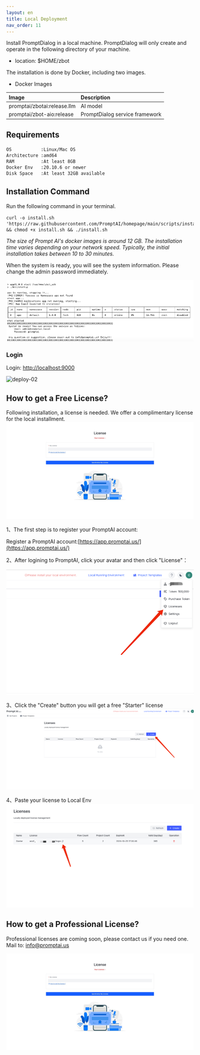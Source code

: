 ```yaml
---
layout: en
title: Local Deployment
nav_order: 11
---
```

Install PromptDialog in a local machine.  PromptDialog will only create and operate in the following directory of your machine.
- location: $HOME/zbot

The installation is done by Docker, including two images.

- Docker Images

|  Image |         Description         | 
|:------|:-----------------------------|
| promptai/zbotai:release.llm    |    AI model       | 
| promptai/zbot-aio:release  | PromptDialog  service framework     |


## Requirements
```text
OS           :Linux/Mac OS
Architecture :amd64
RAM          :At least 8GB
Docker Env   :20.10.6 or newer
Disk Space   :At least 32GB available
```

## Installation Command
Run the following command in your terminal.
```shell
curl -o install.sh 'https://raw.githubusercontent.com/PromptAI/homepage/main/scripts/install_en.sh' && chmod +x install.sh && ./install.sh
```
*The size of Prompt AI's docker images is around 12 GB. The installation time varies depending on your network speed. Typically, the initial installation takes between 10 to 30 minutes.*

When the system is ready, you will see the system information. Please change the admin password immediately. 

![deploy-01](/assets/images/private_deploy/deploy-01.png)

### Login
Login: [http://localhost:9000](http://localhost:9000)

![deploy-02](/assets/images/private_deploy/deploy-02.png)

## How to get a Free License?
Following installation, a license is needed. We offer a complimentary license for the local installment.
![license_1](/assets/images/local_deployment/license_1.png)

1、The first step is to register your PromptAI account:

Register a PromptAI account:[https://app.promptai.us/](https://app.promptai.us/)

2、After logining to PromptAI, click your avatar and then click "License"：

![license_2.png](/assets/images/local_deployment/license_2.png)

3、Click the "Create" button you will get a free "Starter" license
![license_3.png](/assets/images/local_deployment/license_3.png)

4、Paste your license to Local Env
![license_4.png](/assets/images/local_deployment/license_4.png)


## How to get a Professional License?

Professional licenses are coming soon, please contact us if you need one.
Mail to: [info@promptai.us](mailto:info@promptai.us)

![license_1](/assets/images/local_deployment/license_1.png)


